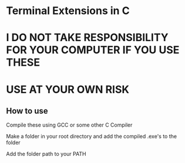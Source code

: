 # Terminal Extensions in C

# I DO NOT TAKE RESPONSIBILITY FOR YOUR COMPUTER IF YOU USE THESE

# USE AT YOUR OWN RISK


## How to use

Compile these using GCC or some other C Compiler 

Make a folder in your root directory and add the compiled .exe's to the folder

Add the folder path to your PATH 
